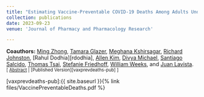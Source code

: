 ```yaml
---
title: "Estimating Vaccine-Preventable COVID-19 Deaths Among Adults Under Counterfactual Vaccination Scenarios in The United States: A Modeling Study Using Observational Data"
collection: publications
date: 2023-09-23
venue: 'Journal of Pharmacy and Pharmacology Research'

---
```


**Coauthors:** [Ming Zhong][mzong], [Tamara Glazer][tglazer], [Meghana Kshirsagar][meghanak], [Richard Johnston][rjohnston], [Rahul Dodhia][rdodhia], [Allen Kim][akim], [Divya Michael][dmichael], [Santiago Salcido][ssalcido], [Thomas Tsai][ttsai], [Stefanie Friedhoff][sfriedhoff], [William Weeks][wweeks], and [Juan Lavista][jlavista].
<br/>
<small>[ <a href="#/" onclick="visib('vaxprevdeaths')">Abstract</a> | [Published Version][vaxprevdeaths-pub] ] </small>

<div id="vaxprevdeaths" style="display: none; text-align: justify; line-height: 1.2" ><small>
Ambulatory surgical centers (ASCs) are increasingly being acquired by private equity firms, yet the implications for patients remain understudied. In this study we employed a quasi-experimental difference-in-differences design within an event study framework to assess changes in outcomes associated with the acquisition of ASCs by private equity entities. Using a two-way fixed effects model, we assessed the baseline probability of an unplanned hospital visit, total costs, and total encounters three years preacquisition compared with three years postacquisition in ASCs acquired by private equity versus those acquired by non–private equity entities. We identified ninety-one ASCs acquired by private equity and fifty-seven ASCs acquired by non–private equity entities during the period 2011–14. There was no statistically significant observed change in the probability of an unplanned hospital visit, total costs, or total encounters after acquisition by private equity relative to acquisition by non–private equity entities. When we compared private equity–acquired ASCs with matched ASCs that were never acquired, we also found no statistically significant relative change in the probability of an unplanned hospital visit, total costs, or total encounters. Regulators should ensure that data on private equity acquisitions are transparent and that data are available to track the long-term quality and financial implications of these acquisitions.
</small><br><br/></div>

[vaxprevdeaths-pub]:{{ site.baseurl }}{% link files/VaccinePreventableDeaths.pdf %}

[mzong]: https://www.microsoft.com/en-us/research/group/ai-for-good-research-lab/people/
[tglazer]: https://www.microsoft.com/en-us/research/group/ai-for-good-research-lab/people/
[meghanak]: https://www.microsoft.com/en-us/research/group/ai-for-good-research-lab/people/
[rjohnston]: https://www.microsoft.com/en-us/research/group/ai-for-good-research-lab/people/
[akim]: https://www.microsoft.com/en-us/research/group/ai-for-good-research-lab/people/
[dmichael]: https://www.microsoft.com/en-us/research/group/ai-for-good-research-lab/people/
[ssalcido]: https://www.microsoft.com/en-us/research/group/ai-for-good-research-lab/people/
[wweeks]: https://www.microsoft.com/en-us/research/group/ai-for-good-research-lab/people/
[jlavista]: https://www.microsoft.com/en-us/research/group/ai-for-good-research-lab/people/
[sfriedhoff]: https://vivo.brown.edu/display/sfriedho
[ttsai]: https://www.hsph.harvard.edu/profile/thomas-c-tsai/
